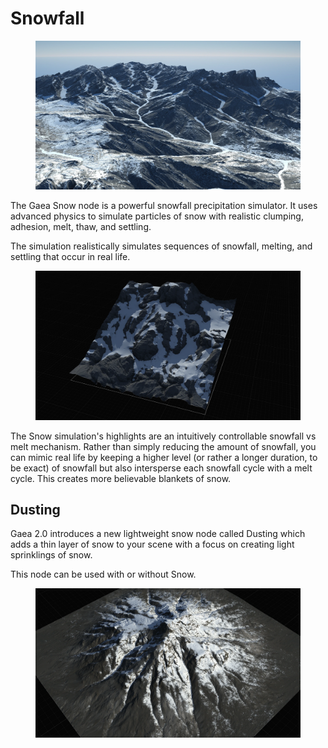 # Snowfall

<figure><img src="../../.gitbook/assets/snow.webp" alt=""><figcaption></figcaption></figure>

The Gaea Snow node is a powerful snowfall precipitation simulator. It uses advanced physics to simulate particles of snow with realistic clumping, adhesion, melt, thaw, and settling.

The simulation realistically simulates sequences of snowfall, melting, and settling that occur in real life.&#x20;

<figure><img src="../../.gitbook/assets/snow2.webp" alt=""><figcaption></figcaption></figure>

The Snow simulation's highlights are an intuitively controllable snowfall vs melt mechanism. Rather than simply reducing the amount of snowfall, you can mimic real life by keeping a higher level (or rather a longer duration, to be exact) of snowfall but also intersperse each snowfall cycle with a melt cycle. This creates more believable blankets of snow.

## Dusting

Gaea 2.0 introduces a new lightweight snow node called Dusting which adds a thin layer of snow to your scene with a focus on creating light sprinklings of snow.

This node can be used with or without Snow.

<figure><img src="../../.gitbook/assets/dusting.webp" alt=""><figcaption></figcaption></figure>

